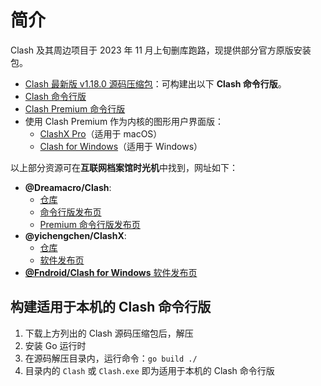 # 简介

Clash 及其周边项目于 2023 年 11 月上旬删库跑路，现提供部分官方原版安装包。

- [Clash 最新版 v1.18.0 源码压缩包](https://github.com/Loyalsoldier/clash-rules/blob/hidden/software/src)：可构建出以下 **Clash 命令行版**。
- [Clash 命令行版](https://github.com/Loyalsoldier/clash-rules/blob/hidden/software/clash)
- [Clash Premium 命令行版](https://github.com/Loyalsoldier/clash-rules/blob/hidden/software/clash-premium)
- 使用 Clash Premium 作为内核的图形用户界面版：
  - [ClashX Pro](https://github.com/Loyalsoldier/clash-rules/blob/hidden/software/clashx-pro)（适用于 macOS）
  - [Clash for Windows](https://github.com/Loyalsoldier/clash-rules/blob/hidden/software/clash-for-windows)（适用于 Windows）

以上部分资源可在**互联网档案馆时光机**中找到，网址如下：

- **@Dreamacro/Clash**:
  - [仓库](https://web.archive.org/web/20231102080544/https://github.com/Dreamacro/clash)
  - [命令行版发布页](https://web.archive.org/web/20231102080544/https://github.com/Dreamacro/clash/releases)
  - [Premium 命令行版发布页](https://web.archive.org/web/20231102080403/https://github.com/Dreamacro/clash/releases/tag/premium)
- **@yichengchen/ClashX**:
  - [仓库](https://web.archive.org/web/20231103085620/https://github.com/yichengchen/clashX)
  - [软件发布页](https://web.archive.org/web/20231103102433/https://github.com/yichengchen/clashX/releases)
- [**@Fndroid/Clash for Windows** 软件发布页](https://web.archive.org/web/20231101083947/https://github.com/Fndroid/clash_for_windows_pkg/releases)

## 构建适用于本机的 Clash 命令行版

1. 下载上方列出的 Clash 源码压缩包后，解压
2. 安装 Go 运行时
3. 在源码解压目录内，运行命令：`go build ./`
4. 目录内的 `Clash` 或 `Clash.exe` 即为适用于本机的 Clash 命令行版
